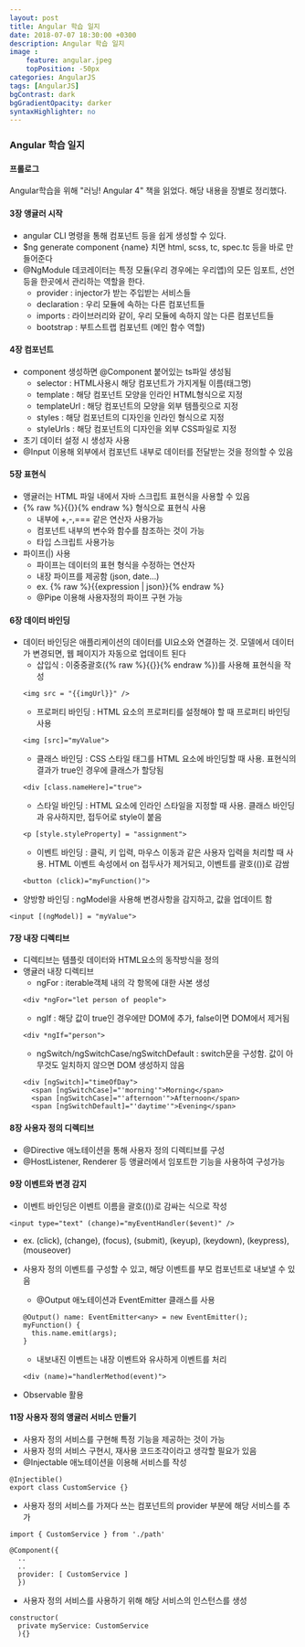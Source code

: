 ```yaml
---
layout: post
title: Angular 학습 일지
date: 2018-07-07 18:30:00 +0300
description: Angular 학습 일지
image :
    feature: angular.jpeg
    topPosition: -50px
categories: AngularJS
tags: [AngularJS]
bgContrast: dark
bgGradientOpacity: darker
syntaxHighlighter: no
---
```


### Angular 학습 일지

#### 프롤로그
Angular학습을 위해 "러닝! Angular 4" 책을 읽었다. 해당 내용을 장별로 정리했다.

#### 3장 앵귤러 시작
- angular CLI 명령을 통해 컴포넌트 등을 쉽게 생성할 수 있다.
- $ng generate component {name} 치면 html, scss, tc, spec.tc 등을 바로 만들어준다
- @NgModule 데코레이터는 특정 모듈(우리 경우에는 우리앱)의 모든 임포트, 선언 등을 한곳에서 관리하는 역할을 한다.
  - provider : injector가 받는 주입받는 서비스들
  - declaration : 우리 모듈에 속하는 다른 컴포넌트들
  - imports : 라이브러리와 같이, 우리 모듈에 속하지 않는 다른 컴포넌트들
  - bootstrap : 부트스트랩 컴포넌트 (메인 함수 역할)

#### 4장 컴포넌트
- component 생성하면 @Component 붙어있는 ts파일 생성됨
  - selector : HTML사용시 해당 컴포넌트가 가지게될 이름(태그명)
  - template : 해당 컴포넌트 모양을 인라인 HTML형식으로 지정
  - templateUrl : 해당 컴포넌트의 모양을 외부 템플릿으로 지정
  - styles : 해당 컴포넌트의 디자인을 인라인 형식으로 지정
  - styleUrls : 해당 컴포넌트의 디자인을 외부 CSS파일로 지정
- 초기 데이터 설정 시 생성자 사용
- @Input 이용해 외부에서 컴포넌트 내부로 데이터를 전달받는 것을 정의할 수 있음

#### 5장 표현식
- 앵귤러는 HTML 파일 내에서 자바 스크립트 표현식을 사용할 수 있음
- {% raw %}{{}}{% endraw %} 형식으로 표현식 사용
  - 내부에 +,-,=== 같은 연산자 사용가능
  - 컴포넌트 내부의 변수와 함수를 참조하는 것이 가능
  - 타입 스크립트 사용가능
- 파이프(\|) 사용
  - 파이프는 데이터의 표현 형식을 수정하는 연산자
  - 내장 파이프를 제공함 (json, date...)
  - ex. {% raw %}{{expression | json}}{% endraw %}
  - @Pipe 이용해 사용자정의 파이프 구현 가능

#### 6장 데이터 바인딩
- 데이터 바인딩은 애플리케이션의 데이터를 UI요소와 연결하는 것. 모델에서 데이터가 변경되면, 웹 페이지가 자동으로 업데이트 된다
  - 삽입식 : 이중중괄호({% raw %}{{}}{% endraw %})를 사용해 표현식을 작성  
  ~~~~
  <img src = "{{imgUrl}}" />
  ~~~~
  - 프로퍼티 바인딩 : HTML 요소의 프로퍼티를 설정해야 할 때 프로퍼티 바인딩 사용  
  ~~~~
  <img [src]="myValue">
  ~~~~
  - 클래스 바인딩 : CSS 스타일 태그를 HTML 요소에 바인딩할 때 사용. 표현식의 결과가 true인 경우에 클래스가 할당됨  
  ~~~~
  <div [class.nameHere]="true">
  ~~~~
  - 스타일 바인딩 : HTML 요소에 인라인 스타일을 지정할 때 사용. 클래스 바인딩과 유사하지만, 접두어로 style이 붙음  
  ~~~~
  <p [style.styleProperty] = "assignment">
  ~~~~
  - 이벤트 바인딩 : 클릭, 키 입력, 마우스 이동과 같은 사용자 입력을 처리할 때 사용. HTML 이벤트 속성에서 on 접두사가 제거되고, 이벤트를 괄호(())로 감쌈  
  ~~~~
  <button (click)="myFunction()">
  ~~~~
- 양방향 바인딩 : ngModel을 사용해 변경사항을 감지하고, 값을 업데이트 함  
~~~~
<input [(ngModel)] = "myValue">
~~~~

#### 7장 내장 디렉티브
- 디렉티브는 템플릿 데이터와 HTML요소의 동작방식을 정의
- 앵귤러 내장 디렉티브
  - ngFor : iterable객체 내의 각 항목에 대한 사본 생성  
  ~~~~
  <div *ngFor="let person of people">
  ~~~~
  - ngIf : 해당 값이 true인 경우에만 DOM에 추가, false이면 DOM에서 제거됨  
  ~~~~
  <div *ngIf="person">
  ~~~~
  - ngSwitch/ngSwitchCase/ngSwitchDefault : switch문을 구성함. 값이 아무것도 일치하지 않으면 DOM 생성하지 않음  
  ~~~~
  <div [ngSwitch]="timeOfDay">
    <span [ngSwitchCase]="'morning'">Morning</span>
    <span [ngSwitchCase]="'afternoon'">Afternoon</span>
    <span [ngSwitchDefault]="'daytime'">Evening</span>
  ~~~~

#### 8장 사용자 정의 디렉티브
- @Directive 애노테이션을 통해 사용자 정의 디렉티브를 구성
- @HostListener, Renderer 등 앵귤러에서 임포트한 기능을 사용하여 구성가능

#### 9장 이벤트와 변경 감지
- 이벤트 바인딩은 이벤트 이름을 괄호(())로 감싸는 식으로 작성   
~~~~
<input type="text" (change)="myEventHandler($event)" />
~~~~
  - ex. (click), (change), (focus), (submit), (keyup), (keydown), (keypress), (mouseover)

- 사용자 정의 이벤트를 구성할 수 있고, 해당 이벤트를 부모 컴포넌트로 내보낼 수 있음
  - @Output 애노테이션과 EventEmitter 클래스를 사용
  ~~~~
  @Output() name: EventEmitter<any> = new EventEmitter();
  myFunction() {
    this.name.emit(args);
  }
  ~~~~
  - 내보내진 이벤트는 내장 이벤트와 유사하게 이벤트를 처리
  ~~~~
  <div (name)="handlerMethod(event)">
  ~~~~
- Observable 활용

#### 11장 사용자 정의 앵귤러 서비스 만들기
- 사용자 정의 서비스를 구현해 특정 기능을 제공하는 것이 가능
- 사용자 정의 서비스 구현시, 재사용 코드조각이라고 생각할 필요가 있음
- @Injectable 애노테이션을 이용해 서비스를 작성
~~~~
@Injectible()
export class CustomService {}
~~~~
- 사용자 정의 서비스를 가져다 쓰는 컴포넌트의 provider 부분에 해당 서비스를 추가
~~~~
import { CustomService } from './path'

@Component({
  ..
  ..
  provider: [ CustomService ]
  })
~~~~
- 사용자 정의 서비스를 사용하기 위해 해당 서비스의 인스턴스를 생성
~~~~
constructor(
  private myService: CustomService
  ){}
~~~~
